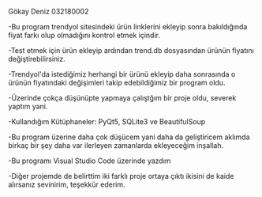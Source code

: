 Gökay Deniz 032180002

-Bu program trendyol sitesindeki ürün linklerini ekleyip sonra bakıldığında fiyat farkı olup olmadığını kontrol etmek içindir.

-Test etmek için ürün ekleyip ardından trend.db dosyasından ürünün fiyatını değiştirebilirsiniz.

-Trendyol'da istediğimiz herhangi bir ürünü ekleyip daha sonrasında o ürünün fiyatındaki değişimleri takip edebildiğimiz bir program oldu.

-Üzerinde çokça düşünüpte yapmaya çalıştğım bir proje oldu, severek yaptım yani. 

-Kullandığım Kütüphaneler: PyQt5, SQLite3 ve BeautifulSoup

-Bu program üzerine daha çok düşücem yani daha da geliştiricem aklımda birkaç bir şey daha var ilerleyen zamanlarda ekleyeceğim inşallah.

-Bu programı Visual Studio Code üzerinde yazdım 

-Diğer projemde de belirttim iki farklı proje ortaya çıktı ikisini de kaide alırsanız sevinirim, teşekkür ederim.

